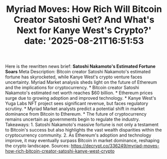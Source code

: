﻿---
title: "Myriad Moves: How Rich Will Bitcoin Creator Satoshi Get? And What's Next for Kanye West's Crypto?'
date: '2025-08-21T16:51:53"
category: "Markets"
summary: ""
slug: "myriad moves how rich will bitcoin creator satoshi get and w"
source_urls:
  - "https://decrypt.co/336249/myriad-moves-how-rich-bitcoin-creator-satoshi-kanye-west-crypto"
seo:
  title: "Myriad Moves: How Rich Will Bitcoin Creator Satoshi Get? And What's Next for Kanye West's Crypto? | Hash n Hedge'
  description: '"
  keywords: ["news", "markets", "brief"]
---
Here is the rewritten news brief:  **Satoshi Nakamoto's Estimated Fortune Soars**  Meta Description: Bitcoin creator Satoshi Nakamoto's estimated fortune has skyrocketed, while Kanye West's crypto venture faces uncertainty. Myriad Market analysis sheds light on the future of Ethereum and the implications for cryptocurrency.  * Bitcoin creator Satoshi Nakamoto's estimated net worth reaches $60 billion. * Ethereum prices surge due to growing adoption and improved technology. * Kanye West's Yuga Labs NFT project sees significant revenue, but faces regulatory scrutiny. * Myriad Market analysts predict a potential shift in market dominance from Bitcoin to Ethereum. * The future of cryptocurrency remains uncertain as governments begin to regulate the industry.  Takeaways: 1. Satoshi Nakamoto's massive fortune is not only a testament to Bitcoin's success but also highlights the vast wealth disparities within the cryptocurrency community. 2. As Ethereum's adoption and technology improve, it may eventually surpass Bitcoin in market dominance, reshaping the crypto landscape.  Sources:  https://decrypt.co/336249/myriad-moves-how-rich-bitcoin-creator-satoshi-kanye-west-crypto 
